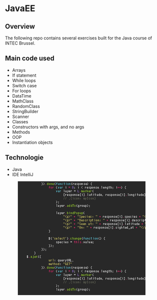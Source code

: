 # JavaEE
## Overview
The following repo contains several exercises built for the Java course of INTEC Brussel. 

## Main code used

- Arrays
- If statement 
- While loops
- Switch case
- For loops
- DataTime
- MathClass
- RandomClass
- StringBuilder
- Scanner
- Classes
- Constructors with args, and no args
- Methods
- OOP
- Instantiation objects

## Technologie
- Java
- IDE IntelliJ
 
<p align="center">
 <img src="https://github.com/JussiCcoyllo/JavaEE/blob/main/giphy.gif"   />
 </p>
